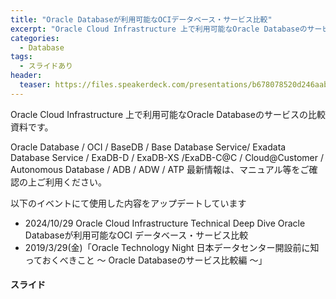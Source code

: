 ```yaml
---
title: "Oracle Databaseが利用可能なOCIデータベース・サービス比較"
excerpt: "Oracle Cloud Infrastructure 上で利用可能なOracle Databaseのサービスを比較する資料です。 "
categories:
  - Database
tags:
  - スライドあり
header:
  teaser: https://files.speakerdeck.com/presentations/b678078520d246aabfe33d6808b58d04/slide_0.jpg
---
```


Oracle Cloud Infrastructure 上で利用可能なOracle Databaseのサービスの比較資料です。

Oracle Database / OCI / BaseDB / Base Database Service/ Exadata Database Service / ExaDB-D / ExaDB-XS /ExaDB-C@C / Cloud@Customer / Autonomous Database / ADB / ADW / ATP
最新情報は、マニュアル等をご確認の上ご利用ください。

以下のイベントにて使用した内容をアップデートしています
- 2024/10/29 Oracle Cloud Infrastructure Technical Deep Dive Oracle Databaseが利用可能なOCI データベース・サービス比較
- 2019/3/29(金)「Oracle Technology Night 日本データセンター開設前に知っておくべきこと ～ Oracle Databaseのサービス比較編 ～」 

#### スライド

<div style="max-width:768px">

<!-- Speakerdeckから Embeded リンクを取得して貼り付け (ここから) -->
<script defer class="speakerdeck-embed" data-id="b678078520d246aabfe33d6808b58d04" data-ratio="1.7777777777777777" src="//speakerdeck.com/assets/embed.js"></script>
<!-- Speakerdeckから Embeded リンクを取得して貼り付け (ここまで) -->

</div>